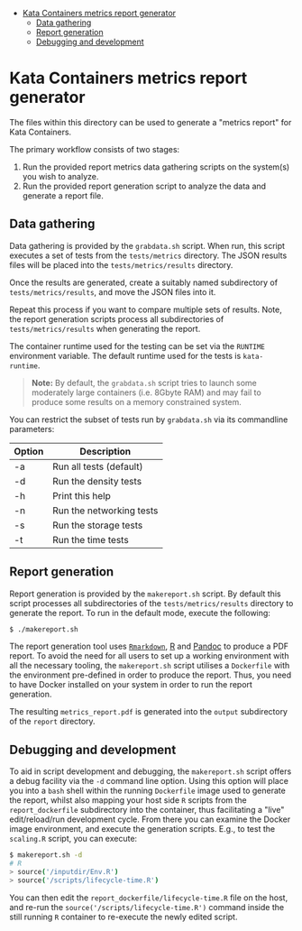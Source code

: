 * [Kata Containers metrics report generator](#kata-containers-metrics-report-generator)
   * [Data gathering](#data-gathering)
   * [Report generation](#report-generation)
   * [Debugging and development](#debugging-and-development)

# Kata Containers metrics report generator

The files within this directory can be used to generate a "metrics report"
for Kata Containers.

The primary workflow consists of two stages:

1) Run the provided report metrics data gathering scripts on the system(s) you wish
to analyze.
2) Run the provided report generation script to analyze the data and generate a
report file.

## Data gathering

Data gathering is provided by the `grabdata.sh` script. When run, this script
executes a set of tests from the `tests/metrics` directory. The JSON results files
will be placed into the `tests/metrics/results` directory.

Once the results are generated, create a suitably named subdirectory of
`tests/metrics/results`, and move the JSON files into it.

Repeat this process if you want to compare multiple sets of results. Note, the
report generation scripts process all subdirectories of `tests/metrics/results` when
generating the report.

The container runtime used for the testing can be set via the `RUNTIME` environment
variable. The default runtime used for the tests is `kata-runtime`.

> **Note:** By default, the `grabdata.sh` script tries to launch some moderately
> large containers (i.e. 8Gbyte RAM) and may fail to produce some results on a memory
> constrained system.

You can restrict the subset of tests run by `grabdata.sh` via its commandline parameters:

| Option | Description |
| ------ | ----------- |
| -a | Run all tests (default) |
| -d | Run the density tests |
| -h | Print this help |
| -n | Run the networking tests |
| -s | Run the storage tests |
| -t | Run the time tests |

## Report generation

Report generation is provided by the `makereport.sh` script. By default this script 
processes all subdirectories of the `tests/metrics/results` directory to generate the report.
To run in the default mode, execute the following:

```sh
$ ./makereport.sh
```

The report generation tool uses [`Rmarkdown`](https://github.com/rstudio/rmarkdown),
[R](https://www.r-project.org/about.html) and [Pandoc](https://pandoc.org/) to produce
a PDF report. To avoid the need for all users to set up a working environment
with all the necessary tooling, the `makereport.sh` script utilises a `Dockerfile` with
the environment pre-defined in order to produce the report. Thus, you need to
have Docker installed on your system in order to run the report generation.

The resulting `metrics_report.pdf` is generated into the `output` subdirectory of the `report`
directory.

## Debugging and development

To aid in script development and debugging, the `makereport.sh` script offers a debug
facility via the `-d` command line option. Using this option will place you into a `bash`
shell within the running `Dockerfile` image used to generate the report, whilst also
mapping your host side `R` scripts from the `report_dockerfile` subdirectory into the
container, thus facilitating a "live" edit/reload/run development cycle.
From there you can examine the Docker image environment, and execute the generation scripts.
E.g., to test the `scaling.R` script, you can execute:

```sh
$ makereport.sh -d
# R
> source('/inputdir/Env.R')
> source('/scripts/lifecycle-time.R')
```

You can then edit the `report_dockerfile/lifecycle-time.R` file on the host, and re-run
the `source('/scripts/lifecycle-time.R')` command inside the still running `R` container
to re-execute the newly edited script.
